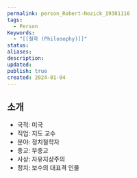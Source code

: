 ```yaml
---
permalink: person_Robert-Nozick_19381116
tags:
  - Person
Keywords:
  - "[[철학 (Philosophy)]]"
status: 
aliases: 
description: 
updated: 
publish: true
created: 2024-01-04
---
```



## 소개
- 국적: 미국
- 직업: 지도 교수
- 분야: 정치철학자
- 종교: 무종교
- 사상: 자유지상주의
- 정치: 보수의 대표격 인물